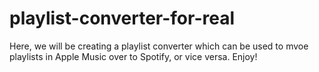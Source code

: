 # playlist-converter-for-real
Here, we will be creating a playlist converter which can be used to mvoe playlists in Apple Music over to Spotify, or vice versa. Enjoy!
